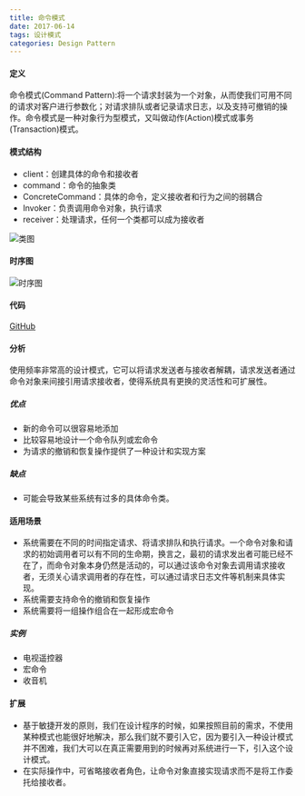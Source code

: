 ```yaml
---
title: 命令模式
date: 2017-06-14 
tags: 设计模式
categories: Design Pattern
---
```


#### 定义 ####

命令模式(Command Pattern):将一个请求封装为一个对象，从而使我们可用不同的请求对客户进行参数化；对请求排队或者记录请求日志，以及支持可撤销的操作。命令模式是一种对象行为型模式，又叫做动作(Action)模式或事务(Transaction)模式。
 
#### 模式结构 ####

- client：创建具体的命令和接收者
- command：命令的抽象类
- ConcreteCommand：具体的命令，定义接收者和行为之间的弱耦合
- Invoker：负责调用命令对象，执行请求
- receiver：处理请求，任何一个类都可以成为接收者
 
![类图](/images/command_pattern_class_diagram.png)

#### 时序图 ####

![时序图](/images/command_pattern_sequence_diagram.png)

#### 代码 ####

[GitHub](https://github.com/xusx1024/DesignPatternDemoCode/tree/master/CommandPattern)

#### 分析 ####

使用频率非常高的设计模式，它可以将请求发送者与接收者解耦，请求发送者通过命令对象来间接引用请求接收者，使得系统具有更换的灵活性和可扩展性。

##### 优点 #####
- 新的命令可以很容易地添加
- 比较容易地设计一个命令队列或宏命令
- 为请求的撤销和恢复操作提供了一种设计和实现方案

##### 缺点 #####
- 可能会导致某些系统有过多的具体命令类。

#### 适用场景 ####

- 系统需要在不同的时间指定请求、将请求排队和执行请求。一个命令对象和请求的初始调用者可以有不同的生命期，换言之，最初的请求发出者可能已经不在了，而命令对象本身仍然是活动的，可以通过该命令对象去调用请求接收者，无须关心请求调用者的存在性，可以通过请求日志文件等机制来具体实现。
- 系统需要支持命令的撤销和恢复操作
- 系统需要将一组操作组合在一起形成宏命令

##### 实例 #####

- 电视遥控器
- 宏命令
- 收音机

#### 扩展 ####
- 基于敏捷开发的原则，我们在设计程序的时候，如果按照目前的需求，不使用某种模式也能很好地解决，那么我们就不要引入它，因为要引入一种设计模式并不困难，我们大可以在真正需要用到的时候再对系统进行一下，引入这个设计模式。
- 在实际操作中，可省略接收者角色，让命令对象直接实现请求而不是将工作委托给接收者。
